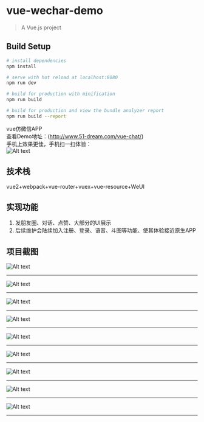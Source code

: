 # vue-wechar-demo

> A Vue.js project

## Build Setup

``` bash
# install dependencies
npm install

# serve with hot reload at localhost:8080
npm run dev

# build for production with minification
npm run build

# build for production and view the bundle analyzer report
npm run build --report
```

vue仿微信APP  
查看Demo地址：(http://www.51-dream.com/vue-chat/)  
手机上效果更佳，手机扫一扫体验：  
![Alt text](https://github.com/wangjx0212/GitImage/blob/master/Image/wechaturl.png)

## 技术栈  
vue2+webpack+vue-router+vuex+vue-resource+WeUI

## 实现功能  
1. 发朋友圈、对话、点赞、大部分的UI展示
2. 后续维护会陆续加入注册、登录、语音、斗图等功能、使其体验接近原生APP


## 项目截图
 
![Alt text](https://github.com/wangjx0212/GitImage/blob/master/Image/wechat-1.jpg)
_______________________________

![Alt text](https://github.com/wangjx0212/GitImage/blob/master/Image/wechat-2.jpg)
_______________________________

![Alt text](https://github.com/wangjx0212/GitImage/blob/master/Image/wechat-3.jpg)
_______________________________

![Alt text](https://github.com/wangjx0212/GitImage/blob/master/Image/wechat-4.jpg)
_______________________________

![Alt text](https://github.com/wangjx0212/GitImage/blob/master/Image/wechat-5.jpg)
_______________________________

![Alt text](https://github.com/wangjx0212/GitImage/blob/master/Image/wechat-6.jpg)
_______________________________

![Alt text](https://github.com/wangjx0212/GitImage/blob/master/Image/wechat-7.jpg)
_______________________________

![Alt text](https://github.com/wangjx0212/GitImage/blob/master/Image/wechat-8.jpg)
_______________________________

![Alt text](https://github.com/wangjx0212/GitImage/blob/master/Image/wechat-9.jpg)
_______________________________


